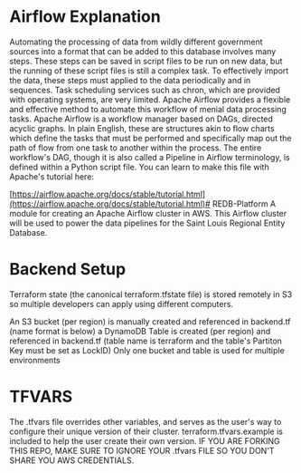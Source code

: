 # Airflow Explanation
Automating the processing of data from wildly different government sources into a format that can be added to this database involves many steps. These steps can be saved in script files to be run on new data, but the running of these script files is still a complex task. To effectively import the data, these steps must applied to the data periodically and in sequences. Task scheduling services such as chron, which are provided with operating systems, are very limited. Apache Airflow provides a flexible and effective method to automate this workflow of menial data processing tasks.
Apache Airflow is a workflow manager based on DAGs, directed acyclic graphs. In plain English, these are structures akin to flow charts which define the tasks that must be performed and specifically map out the path of flow from one task to another within the process. The entire workflow's DAG, though it is also called a Pipeline in Airflow terminology, is defined within a Python script file. You can learn to make this file with Apache's tutorial here:

[https://airflow.apache.org/docs/stable/tutorial.html](https://airflow.apache.org/docs/stable/tutorial.html)# REDB-Platform
A module for creating an Apache Airflow cluster in AWS. This Airflow cluster will be used to power the data pipelines for the Saint Louis Regional Entity Database.

# Backend Setup
Terraform state (the canonical terraform.tfstate file) is stored remotely in S3 so multiple developers can apply using different computers.

An S3 bucket (per region) is manually created and referenced in backend.tf (name format is below)
a DynamoDB Table is created (per region) and referenced in backend.tf (table name is terraform and the table's Partiton Key must be set as LockID)
Only one bucket and table is used for multiple environments

# TFVARS
The .tfvars file overrides other variables, and serves as the user's way to configure their unique version of their cluster. terraform.tfvars.example is included to help the user create their own version. IF YOU ARE FORKING THIS REPO, MAKE SURE TO IGNORE YOUR .tfvars FILE SO YOU DON'T SHARE YOU AWS CREDENTIALS.
